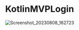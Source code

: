 # KotlinMVPLogin


![Screenshot_20230808_162723](https://github.com/shobhakartiwari/KotlinMVPLogin/assets/13196077/3cdd85ec-07ed-49f0-8a10-494e0dbcb743)
